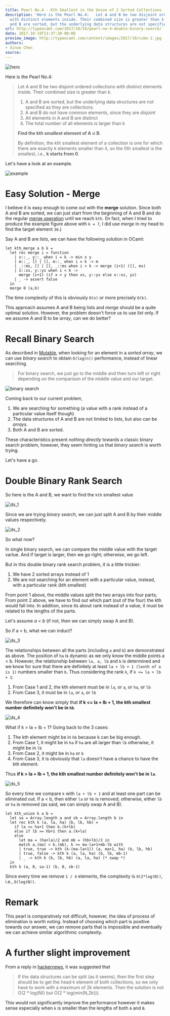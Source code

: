 ```yaml
---
title: Pearl No.4 - Kth Smallest in the Union of 2 Sorted Collections
description: 'Here is the Pearl No.4:   Let A and B be two disjoint ordered collections
  with distinct elements inside. Their combined size is greater than k.          A
  and B are sorted, but the underlying data structures are not specified as...'
url: http://typeocaml.com/2017/10/19/pearl-no-4-double-binary-search/
date: 2017-10-19T13:37:30-00:00
preview_image: http://typeocaml.com/content/images/2017/10/cube-2.jpg
authors:
- Xinuo Chen
source:
---
```


<p><img src="http://typeocaml.com/content/images/2017/10/cube-2-1.jpg#hero" alt="hero"></p>

<p>Here is the Pearl No.4:</p>

<blockquote>
  <p>Let A and B be two disjoint ordered collections with distinct elements inside. Their combined size is greater than k. </p>
  
  <ol>
  <li>A and B are sorted, but the underlying data structures are not specified as they are collections.</li>
  <li>A and B do not have common elements, since they are <em>disjoint</em></li>
  <li>All elements in A and B are distinct</li>
  <li>The total number of all elements is larger than k</li>
  </ol>
  
  <p><strong>Find the kth smallest element of A ∪ B.</strong></p>
  
  <p>By definition, the kth smallest element of a collection is one for which there are exactly k elements smaller than it, so the 0th smallest is the smallest, i.e., <strong>k starts from 0</strong>.</p>
</blockquote>

<p>Let's have a look at an example.</p>

<p><img src="http://typeocaml.com/content/images/2015/12/example-4.jpg" alt="example"></p>

<h1>Easy Solution - Merge</h1>

<p>I believe it is easy enough to come out with the <strong>merge</strong> solution. Since both A and B are sorted, we can just start from the beginning of A and B and do the regular <a href="http://typeocaml.com/2014/12/04/recursion-reloaded/">merge operation</a> until we reach <code>kth</code>. (In fact, when I tried to produce the example figure above with <code>k = 7</code>, I did use <em>merge</em> in my head to find the target element <code>36</code>.)</p>

<p>Say A and B are <em>lists</em>, we can have the following solution in OCaml:</p>

<pre><code class="ocaml">let kth_merge a b k =  
  let rec merge i = function
    | x::_, y::_ when i = k -&gt; min x y
    | m::_, [] | [], m::_ when i = k -&gt; m
    | _::ms, [] | [], _::ms when i &lt; k -&gt; merge (i+1) ([], ms)
    | x::xs, y::ys when i &lt; k -&gt; 
      merge (i+1) (if x &lt; y then xs, y::ys else x::xs, ys)
    | _ -&gt; assert false
  in
  merge 0 (a,b)
</code></pre>

<p>The time complexity of this is obviously <code>O(n)</code> or more precisely <code>O(k)</code>. </p>

<p>This approach assumes A and B being lists and <em>merge</em> should be a quite optimal solution. However, the problem doesn't force us to use <em>list</em> only. If we assume A and B to be <em>array</em>, can we do better?</p>

<h1>Recall Binary Search</h1>

<p>As described in <a href="http://typeocaml.com/2015/01/20/mutable/">Mutable</a>, when looking for an element in a <em>sorted array</em>, we can use <em>binary search</em> to obtain <code>O(log(n))</code> performance, instead of linear searching.</p>

<blockquote>
  <p>For binary search, we just go to the middle and then turn left or right depending on the comparison of the middle value and our target.</p>
</blockquote>

<p><img src="http://typeocaml.com/content/images/2015/12/binary_search.jpg" alt="binary search"></p>

<p>Coming back to our current problem, </p>

<ol>
<li>We are searching for something (a value with a rank instead of a particular value itself though)  </li>
<li>The data structures of A and B are not limited to <em>lists</em>, but also can be <em>arrays</em>.  </li>
<li>Both A and B are sorted.</li>
</ol>

<p>These characteristics present <em>nothing directly</em> towards a classic binary search problem, however, they seem hinting us that <em>binary search</em> is worth trying. </p>

<p>Let's have a go.</p>

<h1>Double Binary Rank Search</h1>

<p>So here is the A and B, we want to find the <code>kth</code> smallest value</p>

<p><img src="http://typeocaml.com/content/images/2017/10/ds_1-2.jpg" alt="ds_1"></p>

<p>Since we are trying <em>binary search</em>, we can just split A and B by their middle values respectively.</p>

<p><img src="http://typeocaml.com/content/images/2017/10/ds_2.jpg" alt="ds_2"></p>

<p>So what now? </p>

<p>In single binary search, we can compare the middle value with the target varlue. And if target is larger, then we go right; otherwise, we go left. </p>

<p>But in this double binary rank search problem, it is a little trickier:</p>

<ol>
<li>We have 2 sorted arrays instead of 1  </li>
<li>We are not searching for an element with a particular value, instead, with a particular rank (kth smallest)</li>
</ol>

<p>From point 1 above, the middle values split the two arrays into four parts; From point 2 above, we have to find out which part (out of the four) the kth would fall into. In addition, since its about rank instead of a value, it must be related to the lengths of the parts.</p>

<p>Let's assume <em>a &lt; b</em> (if not, then we can simply swap A and B).</p>

<p>So if a &lt; b, what we can induct?</p>

<p><img src="http://typeocaml.com/content/images/2017/10/ds_3-9.jpg" alt="ds_3"></p>

<p>The relationships between all the parts (including <code>a</code> and <code>b</code>) are demonstrated as above. The position of <code>ha</code> is dynamic as we only know the middle points a &lt; b. However, the relationship between <code>la, a, lb</code> and <code>b</code> is determined and we know for sure that there are definitely at least <code>la + lb + 1 (lenth of a is 1)</code> numbers smaller than <code>b</code>. Thus considering the rank <code>k</code>, if <code>k &lt;= la + lb + 1</code>:</p>

<ol>
<li>From Case 1 and 2, the kth element must be in <code>la</code>, or <code>a</code>, or <code>ha</code>, or <code>lb</code>  </li>
<li>From Case 3, it must be in <code>la</code>, or <code>a</code>, or <code>lb</code></li>
</ol>

<p>We therefore can know simply that <strong>if k &lt;= la + lb + 1, the kth smallest number definitely won't be in <code>hb</code></strong>.</p>

<p><img src="http://typeocaml.com/content/images/2017/10/ds_4-3.jpg" alt="ds_4"></p>

<p>What if k &gt; la + lb + 1? Going back to the 3 cases:</p>

<ol>
<li>The kth element might be in <code>hb</code> because k can be big enough.  </li>
<li>From Case 1, it might be in <code>ha</code> if <code>ha</code> are all larger than <code>lb</code> otherwise, it might be in <code>lb</code>  </li>
<li>From Case 2, it might be in <code>ha</code> or <code>b</code>  </li>
<li>From Case 3, it is obviously that <code>la</code> doesn't have a chance to have the kth element.</li>
</ol>

<p>Thus <strong>if k &gt; la + lb + 1, the kth smallest number definitely won't be in <code>la</code></strong>.</p>

<p><img src="http://typeocaml.com/content/images/2017/10/ds_5.jpg" alt="ds_5"></p>

<p>So every time we compare <code>k</code> with <code>la + lb + 1</code> and at least one part can be eliminated out. If a &lt; b, then either <code>la</code> or <code>hb</code> is removed; otherwise, either <code>lb</code> or <code>ha</code> is removed (as said, we can simply swap A and B).</p>

<pre><code class="ocaml">let kth_union k a b =  
  let sa = Array.length a and sb = Array.length b in
  let rec kth k (a, la, ha) (b, lb, hb) =
    if la &gt;= ha+1 then b.(k+lb)
    else if lb &gt;= hb+1 then a.(k+la)
    else  
      let ma = (ha+la)/2 and mb = (hb+lb)/2 in
      match a.(ma) &lt; b.(mb), k &gt;= ma-la+1+mb-lb with 
      | true, true -&gt; kth (k-(ma-la+1)) (a, ma+1, ha) (b, lb, hb)
      | true, false -&gt; kth k (a, la, ha) (b, lb, mb-1)
      | _ -&gt; kth k (b, lb, hb) (a, la, ha) (* swap *)
  in 
  kth k (a, 0, sa-1) (b, 0, sb-1)
</code></pre>

<p>Since every time we remove <code>1 / 4</code> elements, the complexity is <code>O(2*log(N))</code>, i.e., <code>O(log(N))</code>.</p>

<h1>Remark</h1>

<p>This pearl is comparatively not difficult, however, the idea of process of elimination is worth noting. Instead of choosing which part is positive towards our answer, we can remove parts that is impossible and eventually we can achieve similar algorithmic complexity. </p>

<h1>A further slight improvement</h1>

<p>From a reply in <a href="https://news.ycombinator.com/reply?id=15514451">hackernews</a>, it was suggested that</p>

<blockquote>
  <p>If the data structures can be split (as it seems), then the first step should be to get the head k element of both collections, so we only have to work with a maximum of 2k elements. Then the solution is not O(2 * log(N)) but O(2 * log(min(N,2k))).</p>
</blockquote>

<p>This would not significantly improve the performance however it makes sense especially when <code>k</code> is smaller than the lengths of both <code>A</code> and <code>B</code>. </p>
